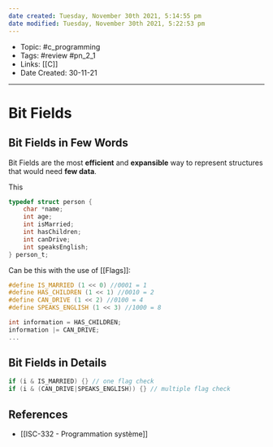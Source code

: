 ```yaml
---
date created: Tuesday, November 30th 2021, 5:14:55 pm
date modified: Tuesday, November 30th 2021, 5:22:53 pm
---
```


- Topic: #c_programming
- Tags: #review #pn_2_1
- Links: [[C]]
- Date Created: 30-11-21

---

# Bit Fields

## Bit Fields in Few Words

Bit Fields are the most **efficient** and **expansible** way to represent structures that would need **few data**.

This

```c
typedef struct person { 
	char *name;
	int age; 
	int isMarried; 
	int hasChildren; 
	int canDrive; 
	int speaksEnglish; 
} person_t;
```

Can be this with the use of [[Flags]]:

```c
#define IS_MARRIED (1 << 0) //0001 = 1 
#define HAS_CHILDREN (1 << 1) //0010 = 2 
#define CAN_DRIVE (1 << 2) //0100 = 4 
#define SPEAKS_ENGLISH (1 << 3) //1000 = 8

int information = HAS_CHILDREN;
information |= CAN_DRIVE;
...
```

## Bit Fields in Details

```c
if (i & IS_MARRIED) {} // one flag check 
if (i & (CAN_DRIVE|SPEAKS_ENGLISH)) {} // multiple flag check
```

## References

- [[ISC-332 - Programmation système]]
